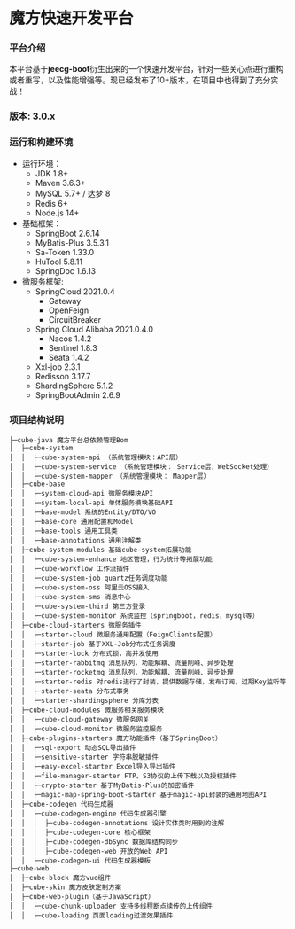 # 魔方快速开发平台

### 平台介绍

本平台基于**jeecg-boot**衍生出来的一个快速开发平台，针对一些关心点进行重构或者重写，以及性能增强等。现已经发布了10+版本，在项目中也得到了充分实战！

### 版本: 3.0.x

### 运行和构建环境

- 运行环境：
    - JDK 1.8+
    - Maven 3.6.3+
    - MySQL 5.7+ / 达梦 8
    - Redis 6+
    - Node.js 14+
- 基础框架：
    - SpringBoot 2.6.14
    - MyBatis-Plus 3.5.3.1
    - Sa-Token 1.33.0
    - HuTool 5.8.11
    - SpringDoc 1.6.13
- 微服务框架:
    - SpringCloud 2021.0.4
        - Gateway
        - OpenFeign
        - CircuitBreaker
    - Spring Cloud Alibaba 2021.0.4.0
        - Nacos 1.4.2
        - Sentinel 1.8.3
        - Seata 1.4.2
    - Xxl-job 2.3.1
    - Redisson 3.17.7
    - ShardingSphere 5.1.2
    - SpringBootAdmin 2.6.9

### 项目结构说明

```text
├─cube-java 魔方平台总依赖管理Bom
│  ├─cube-system
│  │  ├─cube-system-api （系统管理模块：API层）
│  │  ├─cube-system-service （系统管理模块： Service层，WebSocket处理）
│  │  ├─cube-system-mapper （系统管理模块： Mapper层）
│  ├─cube-base
│  │  ├─system-cloud-api 微服务模块API
│  │  ├─system-local-api 单体服务模块基础API
│  │  ├─base-model 系统的Entity/DTO/VO
│  │  ├─base-core 通用配置和Model
│  │  ├─base-tools 通用工具类
│  │  ├─base-annotations 通用注解类
│  ├─cube-system-modules 基础cube-system拓展功能
│  │  ├─cube-system-enhance 地区管理，行为统计等拓展功能
│  │  ├─cube-workflow 工作流插件
│  │  ├─cube-system-job quartz任务调度功能
│  │  ├─cube-system-oss 阿里云OSS接入
│  │  ├─cube-system-sms 消息中心
│  │  ├─cube-system-third 第三方登录
│  │  ├─cube-system-monitor 系统监控（springboot，redis，mysql等）
│  ├─cube-cloud-starters 微服务插件
│  │  ├─starter-cloud 微服务通用配置（FeignClients配置）
│  │  ├─starter-job 基于XXL-Job分布式任务调度
│  │  ├─starter-lock 分布式锁，高并发使用
│  │  ├─starter-rabbitmq 消息队列，功能解耦、流量削峰、异步处理
│  │  ├─starter-rocketmq 消息队列，功能解耦、流量削峰、异步处理
│  │  ├─starter-redis 对redis进行了封装，提供数据存储，发布订阅，过期Key监听等
│  │  ├─starter-seata 分布式事务
│  │  ├─starter-shardingsphere 分库分表
│  ├─cube-cloud-modules 微服务相关服务模块
│  │  ├─cube-cloud-gateway 微服务网关
│  │  ├─cube-cloud-monitor 微服务监控服务
│  ├─cube-plugins-starters 魔方功能插件（基于SpringBoot）
│  │  ├─sql-export 动态SQL导出插件
│  │  ├─sensitive-starter 字符串脱敏插件
│  │  ├─easy-excel-starter Excel导入导出插件
│  │  ├─file-manager-starter FTP、S3协议的上传下载以及授权插件
│  │  ├─crypto-starter 基于MyBatis-Plus的加密插件
│  │  ├─magic-map-spring-boot-starter 基于magic-api封装的通用地图API
│  ├─cube-codegen 代码生成器
│  │  ├─cube-codegen-engine 代码生成器引擎
│  │  │  ├─cube-codegen-annotations 设计实体类时用到的注解
│  │  │  ├─cube-codegen-core 核心框架
│  │  │  ├─cube-codegen-dbSync 数据库结构同步
│  │  │  ├─cube-codegen-web 开放的Web API
│  │  ├─cube-codegen-ui 代码生成器模板
├─cube-web
│  ├─cube-block 魔方vue组件
│  ├─cube-skin 魔方皮肤定制方案
│  ├─cube-web-plugin（基于JavaScript）
│  │  ├─cube-chunk-uploader 支持多线程断点续传的上传组件
│  │  ├─cube-loading 页面loading过渡效果插件
```